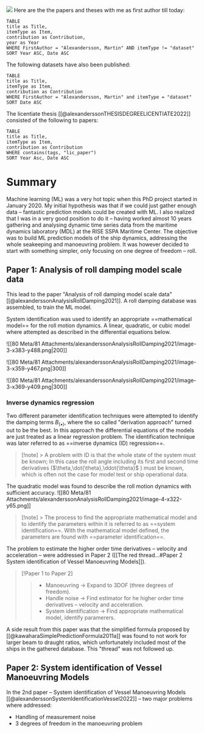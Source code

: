 ![](https://www.staffanstorpshk.se/images/1271/37381/1272819.JPG)
Here are the the  papers and theses with me as first author till today:
```dataview  
TABLE
title as Title,  
itemType as Item,  
contribution as Contribution,
year as Year
WHERE FirstAuthor = "Alexandersson, Martin" AND itemType != "dataset"  
SORT Year ASC, Date ASC
```

The following datasets have also been published:
```dataview  
TABLE
title as Title,  
itemType as Item,  
contribution as Contribution  
WHERE FirstAuthor = "Alexandersson, Martin" and itemType = "dataset"  
SORT Date ASC
```

The licentiate thesis [[@alexanderssonTHESISDEGREELICENTIATE2022]] consisted of the following to papers:
```dataview  
TABLE
title as Title,  
itemType as Item,  
contribution as Contribution  
WHERE contains(tags, "lic_paper")  
SORT Year Asc, Date ASC
```

# Summary
Machine learning (ML) was a very hot topic when this PhD project started in January 2020. My initial hypothesis was that if we could just gather enough data – fantastic prediction models could be created with ML. I also realized that I was in a very good position to do it – having worked almost 10 years gathering and analysing dynamic time series data from the maritime dynamics laboratory (MDL) at the RISE SSPA Maritime Center. The objective was to build ML prediction models of the ship dynamics, addressing the whole seakeeping and manoeuvring problem. It was however decided to start with something simpler, only focusing on one degree of freedom – roll. 
## Paper 1: Analysis of roll damping model scale data
This lead to the paper "Analysis of roll damping model scale data" [[@alexanderssonAnalysisRollDamping2021]]. A roll damping database was assembled, to train the ML model. 

System identification was used to identify an appropriate ==mathematical model== for the roll motion dynamics. A linear, quadratic, or cubic model where attempted as described in the differential equations below.

![[80 Meta/81 Attachments/alexanderssonAnalysisRollDamping2021/image-3-x383-y488.png|200]] 

![[80 Meta/81 Attachments/alexanderssonAnalysisRollDamping2021/image-3-x359-y467.png|300]] 
 	 
![[80 Meta/81 Attachments/alexanderssonAnalysisRollDamping2021/image-3-x369-y409.png|300]] 
### Inverse dynamics regression
Two different parameter identification techniques were attempted to identify the damping terms $B_{(\bullet)}$, where the so called "derivation approach" turned out to be the best. In this approach the differential equations of the models are just treated as a linear regression problem. The identification technique was later referred to as ==inverse dynamics (ID) regression==. 

> [!note] > A problem with ID is that the whole state of the system must be known; In this case the roll angle including its first and second time derivatives ($\theta,\dot{\theta},\ddot{\theta}$ ) must be known, which is often not the case for model test or ship operational data.

The quadratic model was found to describe the roll motion dynamics with sufficient accuracy.
![[80 Meta/81 Attachments/alexanderssonAnalysisRollDamping2021/image-4-x322-y65.png]] 

> [!note] > The process to find the appropriate mathematical model and to identify the parameters within it is referred to as ==system identification==. With the mathematical model defined, the parameters are found with ==parameter identification==.

The problem to estimate the higher order time derivatives – velocity and acceleration – were addressed in Paper 2 ([[The red thread...#Paper 2 System identification of Vessel Manoeuvring Models]]).

> [!Paper 1 to Paper 2]  
>> * Manoeuvring → Expand to 3DOF (three degrees of freedom).
>> * Handle noise → Find estimator for he higher order time derivatives – velocity and acceleration. 
>> * System identification → Find appropriate mathematical model, identify paramerers.

A side result from this paper was that the simplified formula proposed by  [[@kawaharaSimplePredictionFormula2011a]] was found to not work for larger beam to draught ratios, which unfortunately included most of the ships in the gathered database. This "thread" was not followed up.
## Paper 2: System identification of Vessel Manoeuvring Models
In the 2nd paper – System identification of Vessel Manoeuvring Models [[@alexanderssonSystemIdentificationVessel2022]] – two major problems where addressed:
* Handling of measurement noise
* 3 degrees of freedom in the manoeuvring problem
